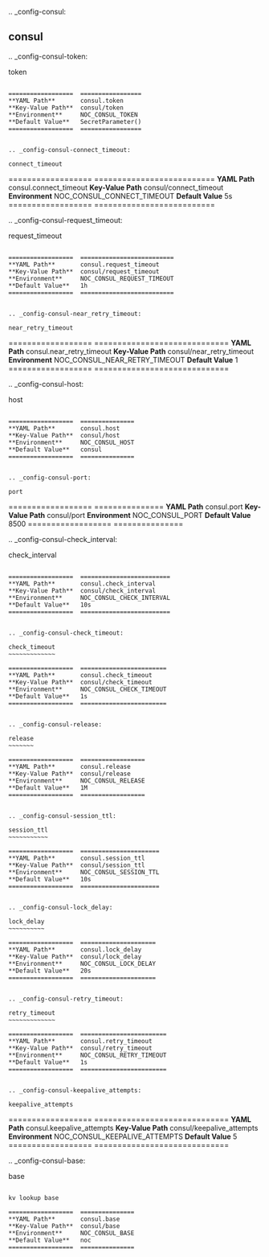 .. _config-consul:

consul
------


.. _config-consul-token:

token
~~~~~

==================  =================
**YAML Path**       consul.token
**Key-Value Path**  consul/token
**Environment**     NOC_CONSUL_TOKEN
**Default Value**   SecretParameter()
==================  =================


.. _config-consul-connect_timeout:

connect_timeout
~~~~~~~~~~~~~~~

==================  ==========================
**YAML Path**       consul.connect_timeout
**Key-Value Path**  consul/connect_timeout
**Environment**     NOC_CONSUL_CONNECT_TIMEOUT
**Default Value**   5s
==================  ==========================


.. _config-consul-request_timeout:

request_timeout
~~~~~~~~~~~~~~~

==================  ==========================
**YAML Path**       consul.request_timeout
**Key-Value Path**  consul/request_timeout
**Environment**     NOC_CONSUL_REQUEST_TIMEOUT
**Default Value**   1h
==================  ==========================


.. _config-consul-near_retry_timeout:

near_retry_timeout
~~~~~~~~~~~~~~~~~~

==================  =============================
**YAML Path**       consul.near_retry_timeout
**Key-Value Path**  consul/near_retry_timeout
**Environment**     NOC_CONSUL_NEAR_RETRY_TIMEOUT
**Default Value**   1
==================  =============================


.. _config-consul-host:

host
~~~~

==================  ===============
**YAML Path**       consul.host
**Key-Value Path**  consul/host
**Environment**     NOC_CONSUL_HOST
**Default Value**   consul
==================  ===============


.. _config-consul-port:

port
~~~~

==================  ===============
**YAML Path**       consul.port
**Key-Value Path**  consul/port
**Environment**     NOC_CONSUL_PORT
**Default Value**   8500
==================  ===============


.. _config-consul-check_interval:

check_interval
~~~~~~~~~~~~~~

==================  =========================
**YAML Path**       consul.check_interval
**Key-Value Path**  consul/check_interval
**Environment**     NOC_CONSUL_CHECK_INTERVAL
**Default Value**   10s
==================  =========================


.. _config-consul-check_timeout:

check_timeout
~~~~~~~~~~~~~

==================  ========================
**YAML Path**       consul.check_timeout
**Key-Value Path**  consul/check_timeout
**Environment**     NOC_CONSUL_CHECK_TIMEOUT
**Default Value**   1s
==================  ========================


.. _config-consul-release:

release
~~~~~~~

==================  ==================
**YAML Path**       consul.release
**Key-Value Path**  consul/release
**Environment**     NOC_CONSUL_RELEASE
**Default Value**   1M
==================  ==================


.. _config-consul-session_ttl:

session_ttl
~~~~~~~~~~~

==================  ======================
**YAML Path**       consul.session_ttl
**Key-Value Path**  consul/session_ttl
**Environment**     NOC_CONSUL_SESSION_TTL
**Default Value**   10s
==================  ======================


.. _config-consul-lock_delay:

lock_delay
~~~~~~~~~~

==================  =====================
**YAML Path**       consul.lock_delay
**Key-Value Path**  consul/lock_delay
**Environment**     NOC_CONSUL_LOCK_DELAY
**Default Value**   20s
==================  =====================


.. _config-consul-retry_timeout:

retry_timeout
~~~~~~~~~~~~~

==================  ========================
**YAML Path**       consul.retry_timeout
**Key-Value Path**  consul/retry_timeout
**Environment**     NOC_CONSUL_RETRY_TIMEOUT
**Default Value**   1s
==================  ========================


.. _config-consul-keepalive_attempts:

keepalive_attempts
~~~~~~~~~~~~~~~~~~

==================  =============================
**YAML Path**       consul.keepalive_attempts
**Key-Value Path**  consul/keepalive_attempts
**Environment**     NOC_CONSUL_KEEPALIVE_ATTEMPTS
**Default Value**   5
==================  =============================


.. _config-consul-base:

base
~~~~

kv lookup base

==================  ===============
**YAML Path**       consul.base
**Key-Value Path**  consul/base
**Environment**     NOC_CONSUL_BASE
**Default Value**   noc
==================  ===============


